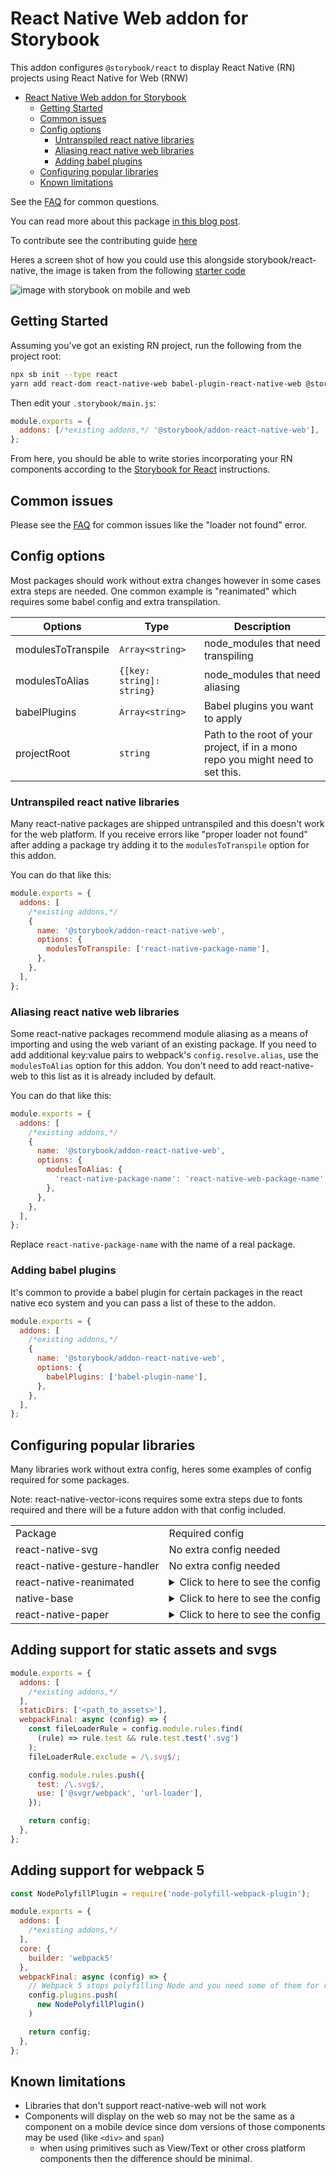 # React Native Web addon for Storybook

This addon configures `@storybook/react` to display React Native (RN) projects using React Native for Web (RNW)

- [React Native Web addon for Storybook](#react-native-web-addon-for-storybook)
  - [Getting Started](#getting-started)
  - [Common issues](#common-issues)
  - [Config options](#config-options)
    - [Untranspiled react native libraries](#untranspiled-react-native-libraries)
    - [Aliasing react native web libraries](#aliasing-react-native-web-libraries)
    - [Adding babel plugins](#adding-babel-plugins)
  - [Configuring popular libraries](#configuring-popular-libraries)
  - [Known limitations](#known-limitations)

See the [FAQ](https://github.com/storybookjs/addon-react-native-web/blob/main/FAQ.md) for common questions.

You can read more about this package [in this blog post](https://www.dannyhwilliams.co.uk/introducing-react-native-web-storybook).

To contribute see the contributing guide [here](https://github.com/storybookjs/addon-react-native-web/blob/main/CONTRIBUTING.md)

Heres a screen shot of how you could use this alongside storybook/react-native, the image is taken from the following [starter code](https://github.com/dannyhw/expo-storybook-starter)

![image with storybook on mobile and web](https://user-images.githubusercontent.com/3481514/145904252-92e3dc1e-591f-410f-88a1-b4250f4ba6f2.png)

## Getting Started

Assuming you've got an existing RN project, run the following from the project root:

```sh
npx sb init --type react
yarn add react-dom react-native-web babel-plugin-react-native-web @storybook/addon-react-native-web @react-native/babel-preset --dev
```

Then edit your `.storybook/main.js`:

```js
module.exports = {
  addons: [/*existing addons,*/ '@storybook/addon-react-native-web'],
};
```

From here, you should be able to write stories incorporating your RN components according to
the [Storybook for React](https://storybook.js.org/docs/react/get-started/introduction) instructions.

## Common issues

Please see the [FAQ](https://github.com/storybookjs/addon-react-native-web/blob/main/FAQ.md) for common issues like the "loader not found" error.

## Config options

Most packages should work without extra changes however in some cases extra steps are needed.
One common example is "reanimated" which requires some babel config and extra transpilation.

| Options            | Type                      | Description                                                                     |
| ------------------ | ------------------------- | ------------------------------------------------------------------------------- |
| modulesToTranspile | `Array<string>`           | node_modules that need transpiling                                              |
| modulesToAlias     | `{[key: string]: string}` | node_modules that need aliasing                                                 |
| babelPlugins       | `Array<string>`           | Babel plugins you want to apply                                                 |
| projectRoot        | `string`                  | Path to the root of your project, if in a mono repo you might need to set this. |

### Untranspiled react native libraries

Many react-native packages are shipped untranspiled and this doesn't work for the web platform. If you receive errors like "proper loader not found" after adding a package try adding it to the `modulesToTranspile` option for this addon.

You can do that like this:

```js
module.exports = {
  addons: [
    /*existing addons,*/
    {
      name: '@storybook/addon-react-native-web',
      options: {
        modulesToTranspile: ['react-native-package-name'],
      },
    },
  ],
};
```

### Aliasing react native web libraries

Some react-native packages recommend module aliasing as a means of importing and using the web variant of an existing package. If you need to add additional key:value pairs to webpack's `config.resolve.alias`, use the `modulesToAlias` option for this addon. You don't need to add react-native-web to this list as it is already included by default.

You can do that like this:

```js
module.exports = {
  addons: [
    /*existing addons,*/
    {
      name: '@storybook/addon-react-native-web',
      options: {
        modulesToAlias: {
          'react-native-package-name': 'react-native-web-package-name',
        },
      },
    },
  ],
};
```

Replace `react-native-package-name` with the name of a real package.

### Adding babel plugins

It's common to provide a babel plugin for certain packages in the react native eco system and you can pass a list of these
to the addon.

```js
module.exports = {
  addons: [
    /*existing addons,*/
    {
      name: '@storybook/addon-react-native-web',
      options: {
        babelPlugins: ['babel-plugin-name'],
      },
    },
  ],
};
```

## Configuring popular libraries

Many libraries work without extra config, heres some examples of config required for some packages.

Note: react-native-vector-icons requires some extra steps due to fonts required and there will be a future addon
with that config included.

<table>
<tr>
<td>Package</td> <td>Required config</td>
</tr>

<tr>
<td>react-native-svg</td>
<td>No extra config needed</td>
</tr>

<tr>
<td>react-native-gesture-handler</td>
<td>No extra config needed</td>
</tr>

<tr>
<td>react-native-reanimated</td>
<td>

<details>
<summary>
Click to here to see the config
</summary>

```js
module.exports = {
  addons: [
    /*existing addons,*/
    {
      name: '@storybook/addon-react-native-web',
      options: {
        modulesToTranspile: ['react-native-reanimated'],
        babelPlugins: [
          '@babel/plugin-proposal-export-namespace-from',
          'react-native-reanimated/plugin',
        ],
      },
    },
  ],
};
```

</details>
</td>
</tr>

<tr>
<td>native-base</td>
<td>
<details>
<summary>
Click to here to see the config
</summary>
Due to the vector icons dependency add the following

```js
module.exports = {
  addons: [
    /*existing addons,*/
    {
      name: '@storybook/addon-react-native-web',
      options: {
        modulesToTranspile: ['react-native-vector-icons'],
      },
    },
  ],
};
```

</details>
</td>
</tr>

<tr>
<td>react-native-paper</td>
<td>
<details>
<summary>
Click to here to see the config
</summary>
Due to the vector icons dependency add the following

```js
module.exports = {
  addons: [
    /*existing addons,*/
    {
      name: '@storybook/addon-react-native-web',
      options: {
        modulesToTranspile: ['react-native-vector-icons'],
      },
    },
  ],
};
```

</details>
</td>
</tr>

</table>

## Adding support for static assets and svgs

```js
module.exports = {
  addons: [
    /*existing addons,*/
  ],
  staticDirs: ['<path_to_assets>'],
  webpackFinal: async (config) => {
    const fileLoaderRule = config.module.rules.find(
      (rule) => rule.test && rule.test.test('.svg')
    );
    fileLoaderRule.exclude = /\.svg$/;

    config.module.rules.push({
      test: /\.svg$/,
      use: ['@svgr/webpack', 'url-loader'],
    });

    return config;
  },
};
```

## Adding support for webpack 5

```js
const NodePolyfillPlugin = require('node-polyfill-webpack-plugin');

module.exports = {
  addons: [
    /*existing addons,*/
  ],
  core: {
    builder: 'webpack5'
  },
  webpackFinal: async (config) => {
    // Webpack 5 stops polyfilling Node and you need some of them for react native modules
    config.plugins.push(
      new NodePolyfillPlugin()
    )

    return config;
  },
};
```

## Known limitations

- Libraries that don't support react-native-web will not work
- Components will display on the web so may not be the same as a component on a mobile device since dom versions of those components may be used (like `<div>` and `span`)
  - when using primitives such as View/Text or other cross platform components then the difference should be minimal.
